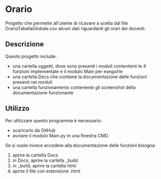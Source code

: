 # Orario
Progetto che permette all'utente di ricavare a scelta dal file OrarioTabellaGlobale.csv alcuni dati riguardanti gli orari dei docenti.
## Descrizione
Questo progetto include:
* una cartella oggetti, dove sono presenti i moduli contententi le 4 funzioni implementate e il modulo Main per eseguirle
* una cartella Docs che contiene la documentazione delle funzioni presenti nei moduli
* una cartella funzionamento contenente gli screenshot della documentazione funzionante 

## Utilizzo
Per utilizzare questo programma è necessario:
* scaricarlo da GitHub
* avviare il modulo Main.py in una finestra CMD.

Se si vuole invece accedere alla documentazione delle funzioni bisogna:
1.  aprire la cartella Docs
2.  in Docs, aprire la cartella _build
3.  in _build, aprire la cartella html
4.  aprire il file con estensione .html 
